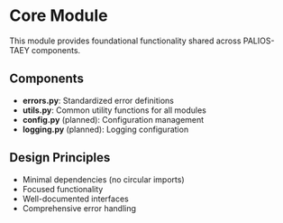 # Core Module

This module provides foundational functionality shared across PALIOS-TAEY components.

## Components

- **errors.py**: Standardized error definitions
- **utils.py**: Common utility functions for all modules
- **config.py** (planned): Configuration management
- **logging.py** (planned): Logging configuration

## Design Principles

- Minimal dependencies (no circular imports)
- Focused functionality
- Well-documented interfaces
- Comprehensive error handling
